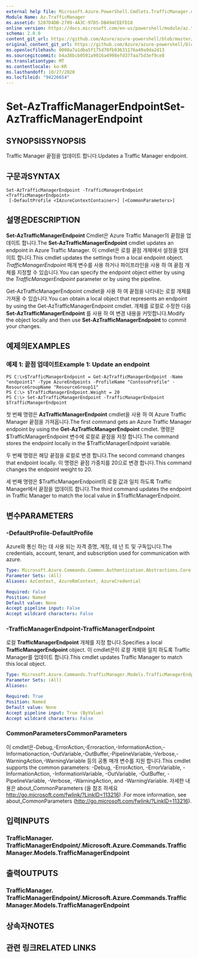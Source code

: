 ```yaml
---
external help file: Microsoft.Azure.PowerShell.Cmdlets.TrafficManager.dll-Help.xml
Module Name: Az.TrafficManager
ms.assetid: 5287D4DB-2709-4A3C-97D5-DB494CEEFD18
online version: https://docs.microsoft.com/en-us/powershell/module/az.trafficmanager/set-aztrafficmanagerendpoint
schema: 2.0.0
content_git_url: https://github.com/Azure/azure-powershell/blob/master/src/TrafficManager/TrafficManager/help/Set-AzTrafficManagerEndpoint.md
original_content_git_url: https://github.com/Azure/azure-powershell/blob/master/src/TrafficManager/TrafficManager/help/Set-AzTrafficManagerEndpoint.md
ms.openlocfilehash: 0000a7a1dba5f175d70fb93631176a49a9da2d13
ms.sourcegitcommit: b4a38bcb0501a9016a4998efd377aa75d3ef9ce8
ms.translationtype: MT
ms.contentlocale: ko-KR
ms.lasthandoff: 10/27/2020
ms.locfileid: "94226654"
---
```

# <span data-ttu-id="0e228-101">Set-AzTrafficManagerEndpoint</span><span class="sxs-lookup"><span data-stu-id="0e228-101">Set-AzTrafficManagerEndpoint</span></span>

## <span data-ttu-id="0e228-102">SYNOPSIS</span><span class="sxs-lookup"><span data-stu-id="0e228-102">SYNOPSIS</span></span>
<span data-ttu-id="0e228-103">Traffic Manager 끝점을 업데이트 합니다.</span><span class="sxs-lookup"><span data-stu-id="0e228-103">Updates a Traffic Manager endpoint.</span></span>

## <span data-ttu-id="0e228-104">구문과</span><span class="sxs-lookup"><span data-stu-id="0e228-104">SYNTAX</span></span>

```
Set-AzTrafficManagerEndpoint -TrafficManagerEndpoint <TrafficManagerEndpoint>
 [-DefaultProfile <IAzureContextContainer>] [<CommonParameters>]
```

## <span data-ttu-id="0e228-105">설명은</span><span class="sxs-lookup"><span data-stu-id="0e228-105">DESCRIPTION</span></span>
<span data-ttu-id="0e228-106">**Set-AzTrafficManagerEndpoint** Cmdlet은 Azure Traffic Manager의 끝점을 업데이트 합니다.</span><span class="sxs-lookup"><span data-stu-id="0e228-106">The **Set-AzTrafficManagerEndpoint** cmdlet updates an endpoint in Azure Traffic Manager.</span></span>
<span data-ttu-id="0e228-107">이 cmdlet은 로컬 끝점 개체에서 설정을 업데이트 합니다.</span><span class="sxs-lookup"><span data-stu-id="0e228-107">This cmdlet updates the settings from a local endpoint object.</span></span>
<span data-ttu-id="0e228-108">*TrafficManagerEndpoint* 매개 변수를 사용 하거나 파이프라인을 사용 하 여 끝점 개체를 지정할 수 있습니다.</span><span class="sxs-lookup"><span data-stu-id="0e228-108">You can specify the endpoint object either by using the *TrafficManagerEndpoint* parameter or by using the pipeline.</span></span>

<span data-ttu-id="0e228-109">Get-AzTrafficManagerEndpoint cmdlet을 사용 하 여 끝점을 나타내는 로컬 개체를 가져올 수 있습니다.</span><span class="sxs-lookup"><span data-stu-id="0e228-109">You can obtain a local object that represents an endpoint by using the Get-AzTrafficManagerEndpoint cmdlet.</span></span>
<span data-ttu-id="0e228-110">개체를 로컬로 수정한 다음 **Set-AzTrafficManagerEndpoint** 를 사용 하 여 변경 내용을 커밋합니다.</span><span class="sxs-lookup"><span data-stu-id="0e228-110">Modify the object locally and then use **Set-AzTrafficManagerEndpoint** to commit your changes.</span></span>

## <span data-ttu-id="0e228-111">예제의</span><span class="sxs-lookup"><span data-stu-id="0e228-111">EXAMPLES</span></span>

### <span data-ttu-id="0e228-112">예제 1: 끝점 업데이트</span><span class="sxs-lookup"><span data-stu-id="0e228-112">Example 1: Update an endpoint</span></span>
```
PS C:\>$TrafficManagerEndpoint = Get-AzTrafficManagerEndpoint -Name "endpoint1" -Type AzureEndpoints -ProfileName "ContosoProfile" -ResourceGroupName "ResourceGroup11"
PS C:\> $TrafficManagerEndpoint.Weight = 20
PS C:\> Set-AzTrafficManagerEndpoint -TrafficManagerEndpoint $TrafficManagerEndpoint
```

<span data-ttu-id="0e228-113">첫 번째 명령은 **AzTrafficManagerEndpoint** cmdlet을 사용 하 여 Azure Traffic Manager 끝점을 가져옵니다.</span><span class="sxs-lookup"><span data-stu-id="0e228-113">The first command gets an Azure Traffic Manager endpoint by using the **Get-AzTrafficManagerEndpoint** cmdlet.</span></span>
<span data-ttu-id="0e228-114">명령은 $TrafficManagerEndpoint 변수에 로컬로 끝점을 저장 합니다.</span><span class="sxs-lookup"><span data-stu-id="0e228-114">The command stores the endpoint locally in the $TrafficManagerEndpoint variable.</span></span>

<span data-ttu-id="0e228-115">두 번째 명령은 해당 끝점을 로컬로 변경 합니다.</span><span class="sxs-lookup"><span data-stu-id="0e228-115">The second command changes that endpoint locally.</span></span>
<span data-ttu-id="0e228-116">이 명령은 끝점 가중치를 20으로 변경 합니다.</span><span class="sxs-lookup"><span data-stu-id="0e228-116">This command changes the endpoint weight to 20.</span></span>

<span data-ttu-id="0e228-117">세 번째 명령은 $TrafficManagerEndpoint의 로컬 값과 일치 하도록 Traffic Manager에서 끝점을 업데이트 합니다.</span><span class="sxs-lookup"><span data-stu-id="0e228-117">The third command updates the endpoint in Traffic Manager to match the local value in $TrafficManagerEndpoint.</span></span>

## <span data-ttu-id="0e228-118">변수</span><span class="sxs-lookup"><span data-stu-id="0e228-118">PARAMETERS</span></span>

### <span data-ttu-id="0e228-119">-DefaultProfile</span><span class="sxs-lookup"><span data-stu-id="0e228-119">-DefaultProfile</span></span>
<span data-ttu-id="0e228-120">Azure와 통신 하는 데 사용 되는 자격 증명, 계정, 테 넌 트 및 구독입니다.</span><span class="sxs-lookup"><span data-stu-id="0e228-120">The credentials, account, tenant, and subscription used for communication with azure.</span></span>

```yaml
Type: Microsoft.Azure.Commands.Common.Authentication.Abstractions.Core.IAzureContextContainer
Parameter Sets: (All)
Aliases: AzContext, AzureRmContext, AzureCredential

Required: False
Position: Named
Default value: None
Accept pipeline input: False
Accept wildcard characters: False
```

### <span data-ttu-id="0e228-121">-TrafficManagerEndpoint</span><span class="sxs-lookup"><span data-stu-id="0e228-121">-TrafficManagerEndpoint</span></span>
<span data-ttu-id="0e228-122">로컬 **TrafficManagerEndpoint** 개체를 지정 합니다.</span><span class="sxs-lookup"><span data-stu-id="0e228-122">Specifies a local **TrafficManagerEndpoint** object.</span></span>
<span data-ttu-id="0e228-123">이 cmdlet은이 로컬 개체와 일치 하도록 Traffic Manager를 업데이트 합니다.</span><span class="sxs-lookup"><span data-stu-id="0e228-123">This cmdlet updates Traffic Manager to match this local object.</span></span>

```yaml
Type: Microsoft.Azure.Commands.TrafficManager.Models.TrafficManagerEndpoint
Parameter Sets: (All)
Aliases:

Required: True
Position: Named
Default value: None
Accept pipeline input: True (ByValue)
Accept wildcard characters: False
```

### <span data-ttu-id="0e228-124">CommonParameters</span><span class="sxs-lookup"><span data-stu-id="0e228-124">CommonParameters</span></span>
<span data-ttu-id="0e228-125">이 cmdlet은-Debug,-ErrorAction,-Erroraction,-InformationAction,-Informationaction,-OutVariable,-OutBuffer,-PipelineVariable,-Verbose,-WarningAction,-WarningVariable 등의 공통 매개 변수를 지원 합니다.</span><span class="sxs-lookup"><span data-stu-id="0e228-125">This cmdlet supports the common parameters: -Debug, -ErrorAction, -ErrorVariable, -InformationAction, -InformationVariable, -OutVariable, -OutBuffer, -PipelineVariable, -Verbose, -WarningAction, and -WarningVariable.</span></span> <span data-ttu-id="0e228-126">자세한 내용은 about_CommonParameters (을 참조 하세요 http://go.microsoft.com/fwlink/?LinkID=113216) .</span><span class="sxs-lookup"><span data-stu-id="0e228-126">For more information, see about_CommonParameters (http://go.microsoft.com/fwlink/?LinkID=113216).</span></span>

## <span data-ttu-id="0e228-127">입력</span><span class="sxs-lookup"><span data-stu-id="0e228-127">INPUTS</span></span>

### <span data-ttu-id="0e228-128">TrafficManager. TrafficManagerEndpoint/.</span><span class="sxs-lookup"><span data-stu-id="0e228-128">Microsoft.Azure.Commands.TrafficManager.Models.TrafficManagerEndpoint</span></span>

## <span data-ttu-id="0e228-129">출력</span><span class="sxs-lookup"><span data-stu-id="0e228-129">OUTPUTS</span></span>

### <span data-ttu-id="0e228-130">TrafficManager. TrafficManagerEndpoint/.</span><span class="sxs-lookup"><span data-stu-id="0e228-130">Microsoft.Azure.Commands.TrafficManager.Models.TrafficManagerEndpoint</span></span>

## <span data-ttu-id="0e228-131">상속자</span><span class="sxs-lookup"><span data-stu-id="0e228-131">NOTES</span></span>

## <span data-ttu-id="0e228-132">관련 링크</span><span class="sxs-lookup"><span data-stu-id="0e228-132">RELATED LINKS</span></span>
